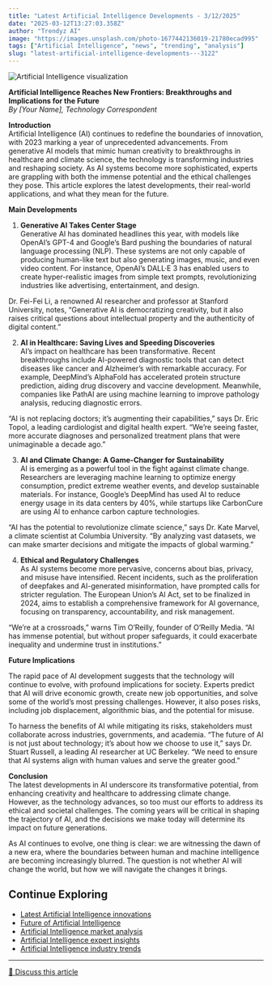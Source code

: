 ```yaml
---
title: "Latest Artificial Intelligence Developments - 3/12/2025"
date: "2025-03-12T13:27:03.358Z"
author: "Trendyz AI"
image: "https://images.unsplash.com/photo-1677442136019-21780ecad995"
tags: ["Artificial Intelligence", "news", "trending", "analysis"]
slug: "latest-artificial-intelligence-developments---3122"
---
```


![Artificial Intelligence visualization](https://images.unsplash.com/photo-1677442136019-21780ecad995)

**Artificial Intelligence Reaches New Frontiers: Breakthroughs and Implications for the Future**  
*By [Your Name], Technology Correspondent*  


<div class="ad-break">
    <ins class="adsbygoogle"
         style="display:block"
         data-ad-client="ca-pub-7120248945278154"
         data-ad-slot="article-mid"
         data-ad-format="auto"
         data-full-width-responsive="true"></ins>
    <script>
         (adsbygoogle = window.adsbygoogle || []).push({});
    </script>
</div>

**Introduction**  
Artificial Intelligence (AI) continues to redefine the boundaries of innovation, with 2023 marking a year of unprecedented advancements. From generative AI models that mimic human creativity to breakthroughs in healthcare and climate science, the technology is transforming industries and reshaping society. As AI systems become more sophisticated, experts are grappling with both the immense potential and the ethical challenges they pose. This article explores the latest developments, their real-world applications, and what they mean for the future.  

**Main Developments**  

1. **Generative AI Takes Center Stage**  
Generative AI has dominated headlines this year, with models like OpenAI’s GPT-4 and Google’s Bard pushing the boundaries of natural language processing (NLP). These systems are not only capable of producing human-like text but also generating images, music, and even video content. For instance, OpenAI’s DALL·E 3 has enabled users to create hyper-realistic images from simple text prompts, revolutionizing industries like advertising, entertainment, and design.  

Dr. Fei-Fei Li, a renowned AI researcher and professor at Stanford University, notes, “Generative AI is democratizing creativity, but it also raises critical questions about intellectual property and the authenticity of digital content.”  

2. **AI in Healthcare: Saving Lives and Speeding Discoveries**  
AI’s impact on healthcare has been transformative. Recent breakthroughs include AI-powered diagnostic tools that can detect diseases like cancer and Alzheimer’s with remarkable accuracy. For example, DeepMind’s AlphaFold has accelerated protein structure prediction, aiding drug discovery and vaccine development. Meanwhile, companies like PathAI are using machine learning to improve pathology analysis, reducing diagnostic errors.  

“AI is not replacing doctors; it’s augmenting their capabilities,” says Dr. Eric Topol, a leading cardiologist and digital health expert. “We’re seeing faster, more accurate diagnoses and personalized treatment plans that were unimaginable a decade ago.”  

3. **AI and Climate Change: A Game-Changer for Sustainability**  
AI is emerging as a powerful tool in the fight against climate change. Researchers are leveraging machine learning to optimize energy consumption, predict extreme weather events, and develop sustainable materials. For instance, Google’s DeepMind has used AI to reduce energy usage in its data centers by 40%, while startups like CarbonCure are using AI to enhance carbon capture technologies.  

“AI has the potential to revolutionize climate science,” says Dr. Kate Marvel, a climate scientist at Columbia University. “By analyzing vast datasets, we can make smarter decisions and mitigate the impacts of global warming.”  

4. **Ethical and Regulatory Challenges**  
As AI systems become more pervasive, concerns about bias, privacy, and misuse have intensified. Recent incidents, such as the proliferation of deepfakes and AI-generated misinformation, have prompted calls for stricter regulation. The European Union’s AI Act, set to be finalized in 2024, aims to establish a comprehensive framework for AI governance, focusing on transparency, accountability, and risk management.  

“We’re at a crossroads,” warns Tim O’Reilly, founder of O’Reilly Media. “AI has immense potential, but without proper safeguards, it could exacerbate inequality and undermine trust in institutions.”  

**Future Implications**  

The rapid pace of AI development suggests that the technology will continue to evolve, with profound implications for society. Experts predict that AI will drive economic growth, create new job opportunities, and solve some of the world’s most pressing challenges. However, it also poses risks, including job displacement, algorithmic bias, and the potential for misuse.  

To harness the benefits of AI while mitigating its risks, stakeholders must collaborate across industries, governments, and academia. “The future of AI is not just about technology; it’s about how we choose to use it,” says Dr. Stuart Russell, a leading AI researcher at UC Berkeley. “We need to ensure that AI systems align with human values and serve the greater good.”  

**Conclusion**  
The latest developments in AI underscore its transformative potential, from enhancing creativity and healthcare to addressing climate change. However, as the technology advances, so too must our efforts to address its ethical and societal challenges. The coming years will be critical in shaping the trajectory of AI, and the decisions we make today will determine its impact on future generations.  

As AI continues to evolve, one thing is clear: we are witnessing the dawn of a new era, where the boundaries between human and machine intelligence are becoming increasingly blurred. The question is not whether AI will change the world, but how we will navigate the changes it brings.

## Continue Exploring

- [Latest Artificial Intelligence innovations](https://viraln.github.io/trendyz/articles/latest-artificial-intelligence-innovations)
- [Future of Artificial Intelligence](https://viraln.github.io/trendyz/articles/future-of-artificial-intelligence)
- [Artificial Intelligence market analysis](https://viraln.github.io/trendyz/articles/artificial-intelligence-market-analysis)
- [Artificial Intelligence expert insights](https://viraln.github.io/trendyz/articles/artificial-intelligence-expert-insights)
- [Artificial Intelligence industry trends](https://viraln.github.io/trendyz/articles/artificial-intelligence-industry-trends)

---

[💬 Discuss this article](https://github.com/viraln/trendyz/issues/new?title=Comments%20on%20Latest%20Artificial%20Intelligence%20Developments%20-%203%2F12%2F2025&labels=comments,Artificial%20Intelligence)
